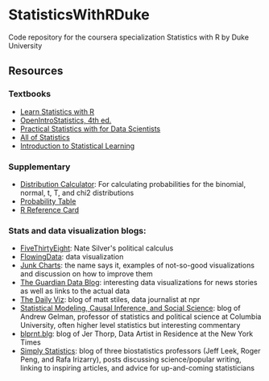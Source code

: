 # StatisticsWithRDuke
Code repository for the coursera specialization Statistics with R by Duke University

## Resources

### Textbooks
* [Learn Statistics with R](https://learningstatisticswithr.com/book/)
* [OpenIntroStatistics, 4th ed.](https://drive.google.com/file/d/1311ju4B5zK6vi-t7a3vwU_1qZeA_Dpjs/view?usp=sharing)
* [Practical Statistics with for Data Scientists](https://drive.google.com/file/d/1Hw-0B3K-UbRC2GvnoG9KBGa3gL1u1SBs/view?usp=sharing)
* [All of Statistics](https://drive.google.com/file/d/1EKe9Ohn467DWuDPtYdlVOL1ELRr5Mx3f/view?usp=sharing)
* [Introduction to Statistical Learning](http://faculty.marshall.usc.edu/gareth-james/ISL/ISLR%20Seventh%20Printing.pdf)

### Supplementary

* [Distribution Calculator](https://gallery.shinyapps.io/dist_calc/): For calculating probabilities for the binomial, normal, t, T, and chi2 distributions
* [Probability Table](https://www.openintro.org/download.php?file=os2_prob_tables&referrer=coursera.php)
* [R Reference Card](https://cran.r-project.org/doc/contrib/Short-refcard.pdf)

### Stats and data visualization blogs: 

* [FiveThirtyEight](http://fivethirtyeight.com/): Nate Silver's political calculus
* [FlowingData](http://flowingdata.com/): data visualization
* [Junk Charts](http://junkcharts.typepad.com/): the name says it, examples of not-so-good visualizations and discussion on how to improve them
* [The Guardian Data Blog](http://www.theguardian.com/data): interesting data visualizations for news stories as well as links to the actual data
* [The Daily Viz](http://thedailyviz.com/): blog of matt stiles, data journalist at npr
* [Statistical Modeling, Causal Inference, and Social Science](http://andrewgelman.com/): blog of Andrew Gelman, professor of statistics and political science at Columbia University, often higher level statistics but interesting commentary
* [blprnt.blg](http://blog.blprnt.com/): blog of Jer Thorp, Data Artist in Residence at the New York Times
* [Simply Statistics](http://simplystatistics.org/): blog of three biostatistics professors (Jeff Leek, Roger Peng, and Rafa Irizarry), posts discussing science/popular writing, linking to inspiring articles, and advice for up-and-coming statisticians